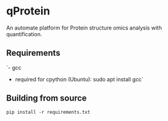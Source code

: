 # qProtein
An automate platform for Protein structure omics analysis with quantification.

## Requirements
`- gcc 
  - required for cpython (Ubuntu): sudo apt install gcc`

## Building from source
`pip install -r requirements.txt`
